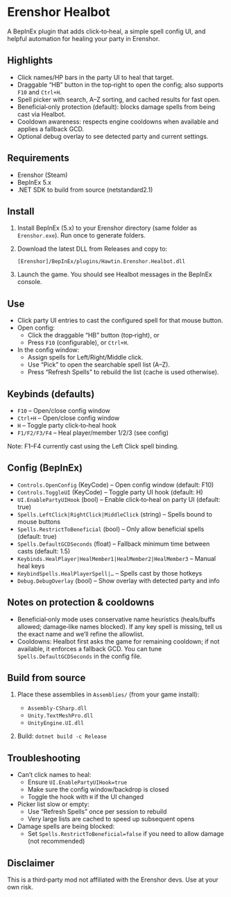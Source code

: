 # Erenshor Healbot

A BepInEx plugin that adds click‑to‑heal, a simple spell config UI, and helpful automation for healing your party in Erenshor.

## Highlights

- Click names/HP bars in the party UI to heal that target.
- Draggable “HB” button in the top‑right to open the config; also supports `F10` and `Ctrl+H`.
- Spell picker with search, A–Z sorting, and cached results for fast open.
- Beneficial‑only protection (default): blocks damage spells from being cast via Healbot.
- Cooldown awareness: respects engine cooldowns when available and applies a fallback GCD.
- Optional debug overlay to see detected party and current settings.

## Requirements

- Erenshor (Steam)
- BepInEx 5.x
- .NET SDK to build from source (netstandard2.1)

## Install

1) Install BepInEx (5.x) to your Erenshor directory (same folder as `Erenshor.exe`). Run once to generate folders.

2) Download the latest DLL from Releases and copy to:

   `[Erenshor]/BepInEx/plugins/Hawtin.Erenshor.Healbot.dll`

3) Launch the game. You should see Healbot messages in the BepInEx console.

## Use

- Click party UI entries to cast the configured spell for that mouse button.
- Open config:
  - Click the draggable “HB” button (top‑right), or
  - Press `F10` (configurable), or `Ctrl+H`.
- In the config window:
  - Assign spells for Left/Right/Middle click.
  - Use “Pick” to open the searchable spell list (A–Z).
  - Press “Refresh Spells” to rebuild the list (cache is used otherwise).

## Keybinds (defaults)

- `F10` – Open/close config window
- `Ctrl+H` – Open/close config window
- `H` – Toggle party click‑to‑heal hook
- `F1/F2/F3/F4` – Heal player/member 1/2/3 (see config)

Note: F1–F4 currently cast using the Left Click spell binding.

## Config (BepInEx)

- `Controls.OpenConfig` (KeyCode) – Open config window (default: F10)
- `Controls.ToggleUI` (KeyCode) – Toggle party UI hook (default: H)
- `UI.EnablePartyUIHook` (bool) – Enable click‑to‑heal on party UI (default: true)
- `Spells.LeftClick|RightClick|MiddleClick` (string) – Spells bound to mouse buttons
- `Spells.RestrictToBeneficial` (bool) – Only allow beneficial spells (default: true)
- `Spells.DefaultGCDSeconds` (float) – Fallback minimum time between casts (default: 1.5)
- `Keybinds.HealPlayer|HealMember1|HealMember2|HealMember3` – Manual heal keys
- `KeybindSpells.HealPlayerSpell|…` – Spells cast by those hotkeys
- `Debug.DebugOverlay` (bool) – Show overlay with detected party and info

## Notes on protection & cooldowns

- Beneficial‑only mode uses conservative name heuristics (heals/buffs allowed; damage‑like names blocked). If any key spell is missing, tell us the exact name and we’ll refine the allowlist.
- Cooldowns: Healbot first asks the game for remaining cooldown; if not available, it enforces a fallback GCD. You can tune `Spells.DefaultGCDSeconds` in the config file.

## Build from source

1) Place these assemblies in `Assemblies/` (from your game install):
   - `Assembly-CSharp.dll`
   - `Unity.TextMeshPro.dll`
   - `UnityEngine.UI.dll`

2) Build: `dotnet build -c Release`

## Troubleshooting

- Can’t click names to heal:
  - Ensure `UI.EnablePartyUIHook=true`
  - Make sure the config window/backdrop is closed
  - Toggle the hook with `H` if the UI changed
- Picker list slow or empty:
  - Use “Refresh Spells” once per session to rebuild
  - Very large lists are cached to speed up subsequent opens
- Damage spells are being blocked:
  - Set `Spells.RestrictToBeneficial=false` if you need to allow damage (not recommended)

## Disclaimer

This is a third‑party mod not affiliated with the Erenshor devs. Use at your own risk.

